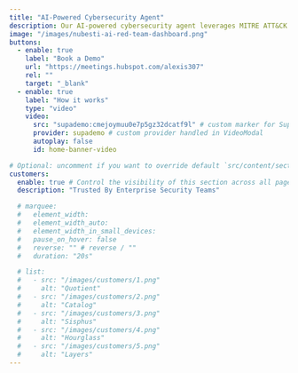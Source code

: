 ```yaml
---
title: "AI-Powered Cybersecurity Agent"
description: Our AI-powered cybersecurity agent leverages MITRE ATT&CK and OWASP frameworks to continuously identify, validate, and prioritize vulnerabilities with surgical precision — significantly reducing false positives while automatically generating patches before threats escalate.
image: "/images/nubesti-ai-red-team-dashboard.png"
buttons:
  - enable: true
    label: "Book a Demo"
    url: "https://meetings.hubspot.com/alexis307"
    rel: ""
    target: "_blank"
  - enable: true
    label: "How it works"
    type: "video"
    video:
      src: "supademo:cmejoymuu0e7p5gz32dcatf9l" # custom marker for Supademo
      provider: supademo # custom provider handled in VideoModal
      autoplay: false
      id: home-banner-video

# Optional: uncomment if you want to override default `src/content/sections/english/customers.md` content
customers:
  enable: true # Control the visibility of this section across all pages where it is used
  description: "Trusted By Enterprise Security Teams"

  # marquee:
  #   element_width:
  #   element_width_auto:
  #   element_width_in_small_devices:
  #   pause_on_hover: false
  #   reverse: "" # reverse / ""
  #   duration: "20s"

  # list:
  #   - src: "/images/customers/1.png"
  #     alt: "Quotient"
  #   - src: "/images/customers/2.png"
  #     alt: "Catalog"
  #   - src: "/images/customers/3.png"
  #     alt: "Sisphus"
  #   - src: "/images/customers/4.png"
  #     alt: "Hourglass"
  #   - src: "/images/customers/5.png"
  #     alt: "Layers"
---
```

